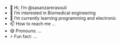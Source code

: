 - 👋 Hi, I’m @sasanzarerasouli
- 👀 I’m interested in Biomedical engineering
- 🌱 I’m currently learning programming and electronic
- 📫 How to reach me ...
- 😄 Pronouns: ...
- ⚡ Fun fact: ...

<!---
sasanzarerasouli/sasanzarerasouli is a ✨ special ✨ repository because its `README.md` (this file) appears on your GitHub profile.
You can click the Preview link to take a look at your changes.
--->
